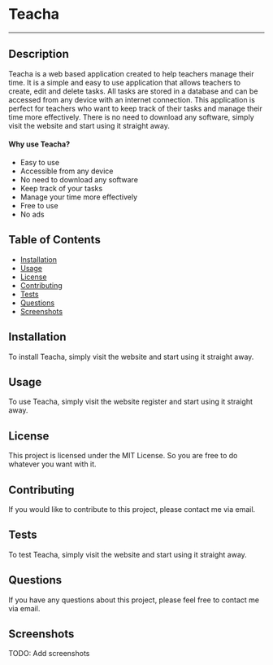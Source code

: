 # Teacha
___
## Description
Teacha is a web based application created to help teachers manage their time.
It is a simple and easy to use application that allows teachers to create, edit and delete tasks.
All tasks are stored in a database and can be accessed from any device with an internet connection.
This application is perfect for teachers who want to keep track of their tasks and manage their time more effectively.
There is no need to download any software, simply visit the website and start using it straight away.
#### Why use Teacha?
- Easy to use
- Accessible from any device
- No need to download any software
- Keep track of your tasks
- Manage your time more effectively
- Free to use
- No ads

## Table of Contents
- [Installation](#installation)
- [Usage](#usage)
- [License](#license)
- [Contributing](#contributing)
- [Tests](#tests)
- [Questions](#questions)
- [Screenshots](#screenshots)

## Installation
To install Teacha, simply visit the website and start using it straight away.

## Usage
To use Teacha, simply visit the website register and start using it straight away.

## License
This project is licensed under the MIT License.
So you are free to do whatever you want with it.

## Contributing
If you would like to contribute to this project, please contact me via email.

## Tests
To test Teacha, simply visit the website and start using it straight away.

## Questions
If you have any questions about this project, please feel free to contact me via email.

## Screenshots
TODO: Add screenshots